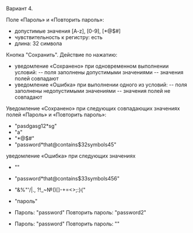Вариант 4. 

Поле «Пароль» и «Повторить пароль»:
- допустимые значения [A-z], [0-9], [*@$#]
- чувствительность к регистру: есть
- длина: 32 символа

Кнопка "Сохранить". Действие по нажатию: 
- уведомление «Сохранено» при одновременном выполнении условий:
-- поля заполнены допустимыми значениями
-- значения полей совпадают
- уведомление «Ошибка» при выполнении одного из условий:
-- поля заполнены недопустимыми значениями
-- значения полей не совпадают

Уведомление «Сохранено» при следующих совпадающих значениях полей
«Пароль» и «Повторить пароль»:
- "pasdgasg12*sg"
- "a"
- "*@$#"
- "password*that@contains$32symbols45"

уведомление «Ошибка» при следующих значениях
- ""
- "password*that@contains$33symbols456"
- "&%"'/|\., ?!_~№()[]-+=<>;:}{"
- "пароль"

- Пароль: "password"
  Повторить пароль: "password2"
  
- Пароль: "password"
  Повторить пароль: ""
  
